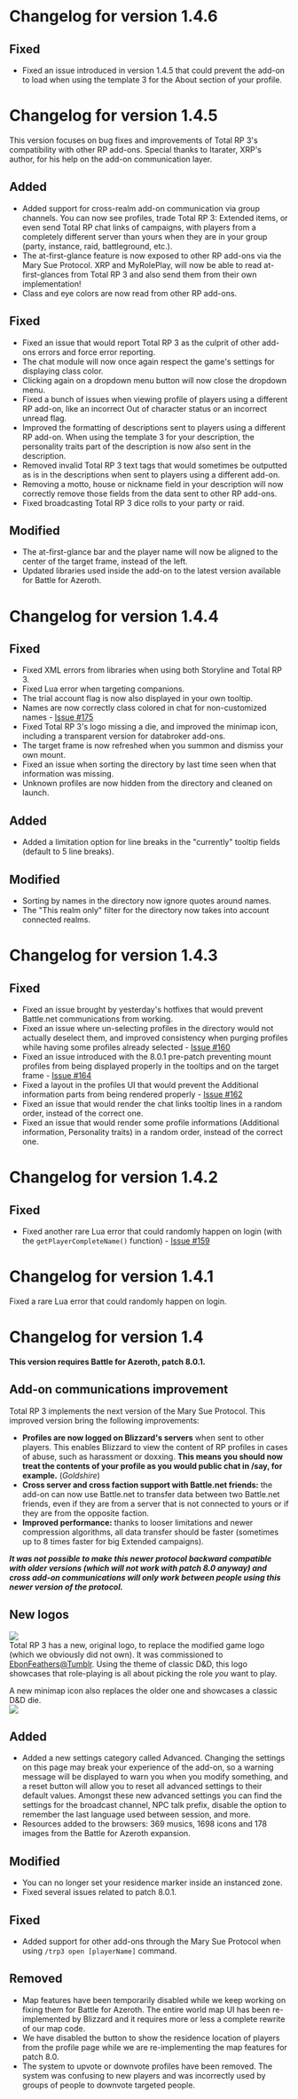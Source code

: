 # Changelog for version 1.4.6

## Fixed

- Fixed an issue introduced in version 1.4.5 that could prevent the add-on to load when using the template 3 for the About section of your profile.

# Changelog for version 1.4.5

This version focuses on bug fixes and improvements of Total RP 3's compatibility with other RP add-ons. Special thanks to Itarater, XRP's author, for his help on the add-on communication layer.

## Added

- Added support for cross-realm add-on communication via group channels. You can now see profiles, trade Total RP 3: Extended items, or even send Total RP chat links of campaigns, with players from a completely different server than yours when they are in your group (party, instance, raid, battleground, etc.).
- The at-first-glance feature is now exposed to other RP add-ons via the Mary Sue Protocol. XRP and MyRolePlay, will now be able to read at-first-glances from Total RP 3 and also send them from their own implementation!
- Class and eye colors are now read from other RP add-ons.

## Fixed

- Fixed an issue that would report Total RP 3 as the culprit of other add-ons errors and force error reporting.
- The chat module will now once again respect the game's settings for displaying class color.
- Clicking again on a dropdown menu button will now close the dropdown menu.
- Fixed a bunch of issues when viewing profile of players using a different RP add-on, like an incorrect Out of character status or an incorrect unread flag.
- Improved the formatting of descriptions sent to players using a different RP add-on. When using the template 3 for your description, the personality traits part of the description is now also sent in the description.
- Removed invalid Total RP 3 text tags that would sometimes be outputted as is in the descriptions when sent to players using a different add-on.
- Removing a motto, house or nickname field in your description will now correctly remove those fields from the data sent to other RP add-ons.
- Fixed broadcasting Total RP 3 dice rolls to your party or raid.


## Modified

- The at-first-glance bar and the player name will now be aligned to the center of the target frame, instead of the left.
- Updated libraries used inside the add-on to the latest version available for Battle for Azeroth.

# Changelog for version 1.4.4

## Fixed

- Fixed XML errors from libraries when using both Storyline and Total RP 3.
- Fixed Lua error when targeting companions.
- The trial account flag is now also displayed in your own tooltip.
- Names are now correctly class colored in chat for non-customized names - [Issue #175](https://github.com/Ellypse/Total-RP-3/issues/175)
- Fixed Total RP 3's logo missing a die, and improved the minimap icon, including a transparent version for databroker add-ons.
- The target frame is now refreshed when you summon and dismiss your own mount.
- Fixed an issue when sorting the directory by last time seen when that information was missing.
- Unknown profiles are now hidden from the directory and cleaned on launch.

## Added

- Added a limitation option for line breaks in the "currently" tooltip fields (default to 5 line breaks).

## Modified

- Sorting by names in the directory now ignore quotes around names.
- The "This realm only" filter for the directory now takes into account connected realms.

# Changelog for version 1.4.3

## Fixed

- Fixed an issue brought by yesterday's hotfixes that would prevent Battle.net communications from working.
- Fixed an issue where un-selecting profiles in the directory would not actually deselect them, and improved consistency when purging profiles while having some profiles already selected - [Issue #160](https://github.com/Ellypse/Total-RP-3/issues/160)
- Fixed an issue introduced with the 8.0.1 pre-patch preventing mount profiles from being displayed properly in the tooltips and on the target frame - [Issue #164](https://github.com/Ellypse/Total-RP-3/issues/164)
- Fixed a layout in the profiles UI that would prevent the Additional information parts from being rendered properly - [Issue #162](https://github.com/Ellypse/Total-RP-3/issues/162)
- Fixed an issue that would render the chat links tooltip lines in a random order, instead of the correct one.
- Fixed an issue that would render some profile informations (Additional information, Personality traits) in a random order, instead of the correct one.


# Changelog for version 1.4.2

## Fixed

- Fixed another rare Lua error that could randomly happen on login (with the `getPlayerCompleteName()` function) - [Issue #159](https://github.com/Ellypse/Total-RP-3/issues/159)

# Changelog for version 1.4.1

Fixed a rare Lua error that could randomly happen on login.

# Changelog for version 1.4

**This version requires Battle for Azeroth, patch 8.0.1.**

## Add-on communications improvement
 
 Total RP 3 implements the next version of the Mary Sue Protocol. This improved version bring the following improvements:
 
- **Profiles are now logged on Blizzard's servers** when sent to other players. This enables Blizzard to view the content of RP profiles in cases of abuse, such as harassment or doxxing. **This means you should now treat the contents of your profile as you would public chat in /say, for example.** (_Goldshire_)
- **Cross server and cross faction support with Battle.net friends:** the add-on can now use Battle.net to transfer data between two Battle.net friends, even if they are from a server that is not connected to yours or if they are from the opposite faction.
- **Improved performance:** thanks to looser limitations and newer compression algorithms, all data transfer should be faster (sometimes up to 8 times faster for big Extended campaigns).
 
 **_It was not possible to make this newer protocol backward compatible with older versions (which will not work with patch 8.0 anyway) and cross add-on communications will only work between people using this newer version of the protocol._**

## New logos

![](http://totalrp3.info/documentation/TRP3_Logo_small.png)  
Total RP 3 has a new, original logo, to replace the modified game logo (which we obviously did not own). It was commissioned to [EbonFeathers@Tumblr](https://ebonfeathers.tumblr.com/). Using the theme of classic D&D, this logo showcases that role-playing is all about picking the role _you_ want to play.


A new minimap icon also replaces the older one and showcases a classic D&D die.  
![](https://www.dropbox.com/s/ri35tugtkj0g2c7/trp_icon.png?raw=1)

## Added

- Added a new settings category called Advanced. Changing the settings on this page may break your experience of the add-on, so a warning message will be displayed to warn you when you modify something, and a reset button will allow you to reset all advanced settings to their default values. Amongst these new advanced settings you can find the settings for the broadcast channel, NPC talk prefix, disable the option to remember the last language used between session, and more.
- Resources added to the browsers: 369 musics, 1698 icons and 178 images from the Battle for Azeroth expansion.

## Modified

- You can no longer set your residence marker inside an instanced zone.
- Fixed several issues related to patch 8.0.1.

## Fixed

- Added support for other add-ons through the Mary Sue Protocol when using `/trp3 open [playerName]` command.

## Removed

- Map features have been temporarily disabled while we keep working on fixing them for Battle for Azeroth. The entire world map UI has been re-implemented by Blizzard and it requires more or less a complete rewrite of our map code.
- We have disabled the button to show the residence location of players from the profile page while we are re-implementing the map features for patch 8.0.
- The system to upvote or downvote profiles have been removed. The system was confusing to new players and was incorrectly used by groups of people to downvote targeted people.
